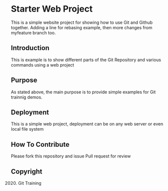 # Starter Web Project

This is a simple website project 
for showing how to use Git and Github together.
Adding a line for rebasing example, then more changes from
myfeature branch too.

## Introduction

This is example is to show different parts of the 
Git Repository and various commands using a web project

## Purpose

As stated above, the main purpose is to provide 
simple examples for Git trainnig demos.

## Deployment

This is a simple web project, deployment can be on any 
web server or even local file system

## How To Contribute

Please fork this repository and issue Pull request for review


## Copyright
2020. Git Training